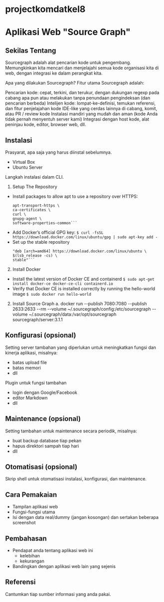 # projectkomdatkel8

# Aplikasi Web "Source Graph"


## Sekilas Tentang

Sourcegraph adalah alat pencarian kode untuk pengembang. Memungkinkan kita mencari dan menjelajahi semua kode organisasi kita di web, dengan integrasi ke dalam perangkat kita.

Apa yang dilakukan Sourcegraph?
Fitur utama Sourcegraph adalah:

Pencarian kode: cepat, terkini, dan terukur, dengan dukungan regexp pada cabang apa pun atau melakukan tanpa penundaan pengindeksan (dan pencarian berbeda)
Intelijen kode: lompat-ke-definisi, temukan referensi, dan fitur penjelajahan kode IDE-like yang cerdas lainnya di cabang, komit, atau PR / review kode
Instalasi mandiri yang mudah dan aman (kode Anda tidak pernah menyentuh server kami)
Integrasi dengan host kode, alat peninjau kode, editor, browser web, dll.


## Instalasi

Prasyarat, apa saja yang harus diinstal sebelumnya.
  - Virtual Box
  - Ubuntu Server

Langkah instalasi dalam CLI.
1. Setup The Repository
  - Install packages to allow apt to use a repository over HTTPS:
      ```$ sudo apt-get install \
      apt-transport-https \
      ca-certificates \
      curl \
      gnupg-agent \
      software-properties-common```
  - Add Docker’s official GPG key:
      ```$ curl -fsSL https://download.docker.com/linux/ubuntu/gpg | sudo apt-key add -```
  - Set up the stable repository
      ```$ sudo add-apt-repository \
      "deb [arch=amd64] https://download.docker.com/linux/ubuntu \
      $(lsb_release -cs) \
      stable"```
2. Install Docker
  - Install the latest version of Docker CE and containerd
  ```$ sudo apt-get install docker-ce docker-ce-cli containerd.io```
  - Verify that Docker CE is installed correctly by running the hello-world image
  ```$ sudo docker run hello-world```
2. Install Source Graph
  a. docker run 
      --publish 7080:7080 --publish 2633:2633 --rm
      --volume ~/.sourcegraph/config:/etc/sourcegraph 
      --volume ~/.sourcegraph/data:/var/opt/sourcegraph 
      sourcegraph/server:3.1.1

## Konfigurasi (opsional)

Setting server tambahan yang diperlukan untuk meningkatkan fungsi dan kinerja aplikasi, misalnya:
- batas upload file
- batas memori
- dll

Plugin untuk fungsi tambahan
- login dengan Google/Facebook
- editor Markdown
- dll


##  Maintenance (opsional)

Setting tambahan untuk maintenance secara periodik, misalnya:
- buat backup database tiap pekan
- hapus direktori sampah tiap hari
- dll


## Otomatisasi (opsional)

Skrip shell untuk otomatisasi instalasi, konfigurasi, dan maintenance.


## Cara Pemakaian

- Tampilan aplikasi web
- Fungsi-fungsi utama
- Isi dengan data real/dummy (jangan kosongan) dan sertakan beberapa screenshot


## Pembahasan

- Pendapat anda tentang aplikasi web ini
    - kelebihan
    - kekurangan
- Bandingkan dengan aplikasi web lain yang sejenis


## Referensi

Cantumkan tiap sumber informasi yang anda pakai.
